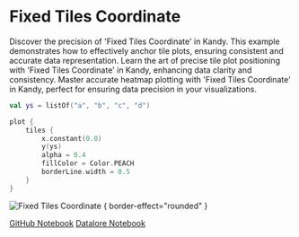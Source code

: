 # Fixed Tiles Coordinate

<web-summary>
Discover the precision of 'Fixed Tiles Coordinate' in Kandy.
This example demonstrates how to effectively anchor tile plots, ensuring consistent and accurate data representation.
</web-summary>

<card-summary>
Learn the art of precise tile plot positioning with 'Fixed Tiles Coordinate' in Kandy, enhancing data clarity and consistency.
</card-summary>

<link-summary>
Master accurate heatmap plotting with 'Fixed Tiles Coordinate' in Kandy, perfect for ensuring data precision in your visualizations.
</link-summary>


<!---IMPORT org.jetbrains.kotlinx.kandy.letsplot.samples.Tiles-->

<!---FUN fixed_tile-->

```kotlin
val ys = listOf("a", "b", "c", "d")

plot {
    tiles {
        x.constant(0.0)
        y(ys)
        alpha = 0.4
        fillColor = Color.PEACH
        borderLine.width = 0.5
    }
}
```

<!---END-->

![Fixed Tiles Coordinate](fixed_tile.png) { border-effect="rounded" }

<seealso style="cards">
       <category ref="example-ktnb">
           <a href="https://github.com/Kotlin/kandy/blob/main/examples/notebooks/lets-plot/samples/tiles/fixed_tile.ipynb" summary="View the notebook on our GitHub repository">GitHub Notebook</a>
           <a href="https://datalore.jetbrains.com/report/static/KQKedA4jDrKu63O53gEN0z/QJQh4aEAGTwZXKA6DIHvF3" summary="Experiment with this example on Datalore">Datalore Notebook</a>
       </category>
</seealso>
